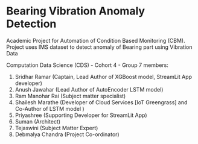 # Bearing Vibration Anomaly Detection
Academic Project for Automation of Condition Based Monitoring (CBM). Project uses IMS dataset to detect anomaly of Bearing part using Vibration Data

Computation Data Science (CDS) - Cohort 4 - Group 7 members:
1. Sridhar Ramar (Captain, Lead Author of XGBoost model, StreamLit App developer)
2. Anush Jawahar (Lead Author of AutoEncoder LSTM model)
3. Ram Manohar Rai (Subject matter specialist)
4. Shailesh Marathe (Developer of Cloud Services [IoT Greengrass] and Co-Author of LSTM model )
5. Priyashree (Supporting Developer for StreamLit App)
6. Suman (Architect)
7. Tejaswini (Subject Matter Expert)
8. Debmalya Chandra (Project Co-ordinator)
